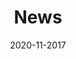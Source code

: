 ---
title: "News"
date: 2020-11-2017
draft: false
headless: false

# all icons by [feathericons.com](https://https://feathericons.com//) are supported
show_news_icons: true
default_news_icon: "file-text"

num_news: 5

news_items:
- text: "I joined [The Coolest Startup in the World](https://goodluck.com) as the CEO"
  extra_text: "August 2023."
  date: 2023-11-20
---